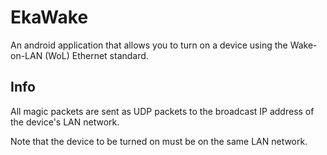 # EkaWake

An android application that allows you to turn on a device using the Wake-on-LAN (WoL) Ethernet standard.

## Info

All magic packets are sent as UDP packets to the broadcast IP address of the device's LAN network.

Note that the device to be turned on must be on the same LAN network.

